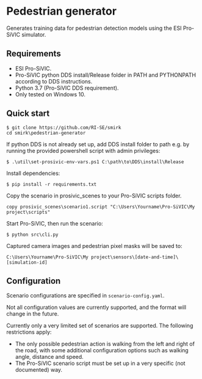 # Pedestrian generator
Generates training data for pedestrian detection models using the ESI Pro-SiVIC simulator.

## Requirements

* ESI Pro-SiVIC.
* Pro-SiVIC python DDS install/Release folder in PATH and PYTHONPATH according to DDS instructions.
* Python 3.7 (Pro-SiVIC DDS requirement).
* Only tested on Windows 10.

## Quick start

```
$ git clone https://github.com/RI-SE/smirk
cd smirk\pedestrian-generator
```

If python DDS is not already set up, add DDS install folder to path e.g. by running the provided powershell script with admin privileges: 

```
$ .\util\set-prosivic-env-vars.ps1 C:\path\to\DDS\install\Release
```

Install dependencies:

```
$ pip install -r requirements.txt
```

Copy the scenario in prosivic_scenes to your Pro-SiVIC scripts folder.


```
copy prosivic_scenes\scenario1.script "C:\Users\Yourname\Pro-SiVIC\My project\scripts"
```

Start Pro-SiVIC, then run the scenario:

```
$ python src\cli.py
```

Captured camera images and pedestrian pixel masks will be saved to:

```
C:\Users\Yourname\Pro-SiVIC\My project\sensors\[date-and-time]\[simulation-id]
```

## Configuration
Scenario configurations are specified in `scenario-config.yaml`.

Not all configuration values are currently supported, and the format will change in the future.

Currently only a very limited set of scenarios are supported. The following restrictions apply:

* The only possible pedestrian action is walking from the left and right of the road, with some additional configuration options such as walking angle, distance and speed.
* The Pro-SiVIC scenario script must be set up in a very specific (not documented) way.
